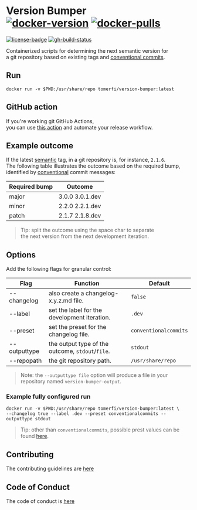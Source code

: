 # Version Bumper</br>[![docker-version]][0] [![docker-pulls]][0]

[![license-badge]][1] [![gh-build-status]][2]

Containerized scripts for determining the next semantic version for</br>
a git repository based on existing tags and [conventional commits][3].

## Run

```shell
docker run -v $PWD:/usr/share/repo tomerfi/version-bumper:latest
```

## GitHub action

If you're working git GitHub Actions,</br>
you can use [this action][8] and automate your release workflow.

## Example outcome

If the latest [semantic][4] tag, in a git repository is, for instance, `2.1.6`.</br>
The following table illustrates the outcome based on the required bump,</br>
identified by [conventional][3] commit messages:

| Required bump | Outcome         |
| ------------- | --------------- |
| major         | 3.0.0 3.0.1.dev |
| minor         | 2.2.0 2.2.1.dev |
| patch         | 2.1.7 2.1.8.dev |

> Tip: split the outcome using the space char to separate</br>the next version from the next development iteration.

## Options

Add the following flags for granular control:

| Flag         | Function                                         | Default               |
| ------------ | ------------------------------------------------ | --------------------- |
| --changelog  | also create a changelog-x.y.z.md file.           | `false`               |
| --label      | set the label for the development iteration.     | `.dev`                |
| --preset     | set the preset for the changelog file.           | `conventionalcommits` |
| --outputtype | the output type of the outcome, `stdout`/`file`. | `stdout`              |
| --repopath   | the git repository path.                         | `/usr/share/repo`     |

> Note: the `--outputtype file` option will produce a file in your repository named `version-bumper-output`.

### Example fully configured run

```shell
docker run -v $PWD:/usr/share/repo tomerfi/version-bumper:latest \
--changelog true --label .dev --preset conventionalcommits --outputtype stdout
```

> Tip: other than `conventionalcommits`, possible prest values can be found [here][5].

## Contributing

The contributing guidelines are [here][6]

## Code of Conduct

The code of conduct is [here][7]

<!-- editorconfig-checker-disable -->
<!-- Real Links -->
[0]: https://hub.docker.com/r/tomerfi/version-bumper
[1]: https://github.com/TomerFi/version-bumper
[2]: https://github.com/TomerFi/version-bumper/actions/workflows/pre-release.yml
[3]: https://conventionalcommits.org
[4]: https://semver.org/
[5]: https://github.com/conventional-changelog/conventional-changelog/blob/master/packages/conventional-changelog-cli/cli.js
[6]: https://github.com/TomerFi/version-bumper/blob/dev/.github/CONTRIBUTING.md
[7]: https://github.com/TomerFi/version-bumper/blob/dev/.github/CODE_OF_CONDUCT.md
[8]: https://github.com/marketplace/actions/version-bumper-action
<!-- Badges Links -->
[docker-pulls]: https://img.shields.io/docker/pulls/tomerfi/version-bumper.svg?logo=docker&label=pulls
[docker-version]: https://img.shields.io/docker/v/tomerfi/version-bumper?color=%230A6799&logo=docker
[gh-build-status]: https://github.com/TomerFi/version-bumper/actions/workflows/pre-release.yml/badge.svg
[license-badge]: https://img.shields.io/github/license/tomerfi/version-bumper
<!-- editorconfig-checker-enable -->

